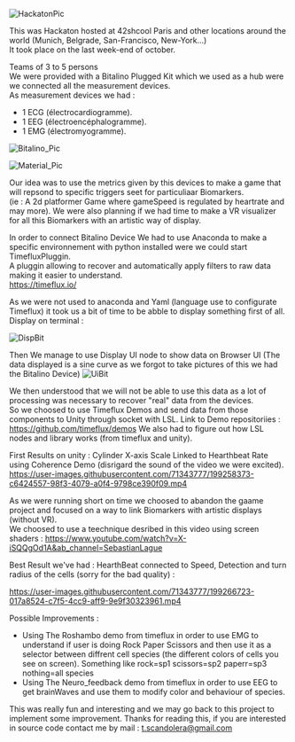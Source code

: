 ![HackatonPic](https://user-images.githubusercontent.com/71343777/199254748-f1e46d68-49f2-4cab-93ef-1212a85c138a.png)

  
This was Hackaton hosted at 42shcool Paris and other locations around the world (Munich, Belgrade, San-Francisco, New-York...)     
It took place on the last week-end of october.  
    
Teams of 3 to 5 persons  
We were provided with a Bitalino Plugged Kit which we used as a hub were we connected all the measurement devices.   
As measurement devices we had :  
- 1 ECG (électrocardiogramme).
- 1 EEG (électroencéphalogramme).
- 1 EMG (électromyogramme).


![Bitalino_Pic](https://user-images.githubusercontent.com/71343777/199256490-2252406d-760c-48ae-8733-235c2c87f432.jpg)

![Material_Pic](https://user-images.githubusercontent.com/71343777/199256496-e562c353-2f66-4962-8ac9-b939f12533b0.jpg)

Our idea was to use the metrics given by this devices to make a game that will repsond to specific triggers seet for particuliaar Biomarkers.  
(ie : A 2d platformer Game where gameSpeed is regulated by heartrate and may more). We were also planning if we had time to make a VR visualizer for all this Biomarkers with an artistic way of display.

In order to connect Bitalino Device We had to use Anaconda to make a specific environnement with python installed were we could start TimefluxPluggin.  
A pluggin allowing to recover and automatically apply filters to raw data making it easier to understand.   
https://timeflux.io/  
  
As we were not used to anaconda and Yaml (language use to configurate Timeflux) it took us a bit of time to be abble to display something first of all.  
Display on terminal : 
    
![DispBit](https://user-images.githubusercontent.com/71343777/199263888-ee8965ab-c1a1-4f07-a0f3-363ac0a63881.png)

Then We manage to use Display UI node to show data on Browser UI (The data displayed is a sine curve as we forgot to take pictures of this we had the Bitalino Device)
![UiBit](https://user-images.githubusercontent.com/71343777/199263893-b4563365-d33d-43f2-81ea-2121a7ee5d44.png)

We then understood that we will not be able to use this data as a lot of processing was necessary to recover "real" data from the devices.  
So we choosed to use Timeflux Demos and send data from those components to Unity through socket with LSL. 
Link to Demo repositoriies : https://github.com/timeflux/demos
We also had to figure out how LSL nodes and library works (from timeflux and unity).

First Results on unity : Cylinder X-axis Scale Linked to Hearthbeat Rate using Coherence Demo (disrigard the sound of the video we were excited).
https://user-images.githubusercontent.com/71343777/199258373-c6424557-98f3-4079-a0f4-9798ce390f09.mp4

As we were running short on time we choosed to abandon the gaame project and focused on a way to link Biomarkers with artistic displays (without VR).   
We choosed to use a teechnique desribed in this video using screen shaders : https://www.youtube.com/watch?v=X-iSQQgOd1A&ab_channel=SebastianLague
  
Best Result we've had : HearthBeat connected to Speed, Detection and turn radius of the cells (sorry for the bad quality) : 

  https://user-images.githubusercontent.com/71343777/199266723-017a8524-c7f5-4cc9-aff9-9e9f30323961.mp4


Possible Improvements :
- Using The Roshambo demo from timeflux in order to use EMG to understand if user is doing Rock Paper Scissors  and then use it as a selector between diffrent cell species (the different colors of cells you see on screen). Something like rock=sp1 scissors=sp2 paperr=sp3 nothing=all species
-  Using The Neuro_feedback demo from timeflux in order to use EEG to get brainWaves and use them to modify color and behaviour of species.

This was really fun and interesting and we may go back  to this project to implement some improvement.
Thanks for reading this, if you are interested in source code contact me by mail : t.scandolera@gmail.com 
